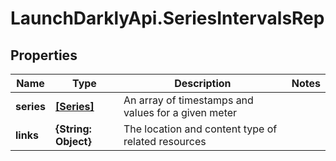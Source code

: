 # LaunchDarklyApi.SeriesIntervalsRep

## Properties

Name | Type | Description | Notes
------------ | ------------- | ------------- | -------------
**series** | [**[Series]**](Series.md) | An array of timestamps and values for a given meter | 
**links** | **{String: Object}** | The location and content type of related resources | 


